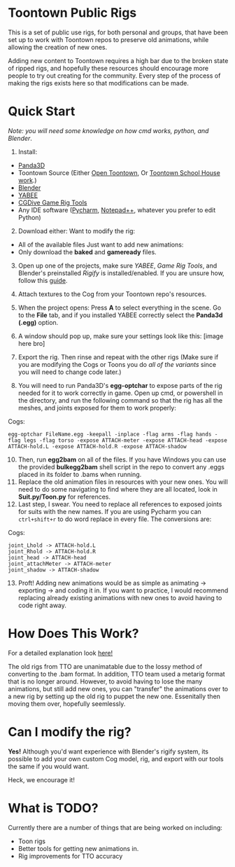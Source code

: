
# Toontown Public Rigs

This is a set of public use rigs, for both personal and groups, that have been set up to work with Toontown repos to preserve old animations, while allowing the creation of new ones.

Adding new content to Toontown requires a high bar due to the broken state of ripped rigs, and hopefully these resources should encourage more people to try out creating for the community. Every step of the process of making the rigs exists here so that modifications can be made.

# Quick Start

_Note: you will need some knowledge on how cmd works, python, and Blender_.

1. Install:
- [Panda3D](https://www.panda3d.org/)
- Toontown Source (Either [Open Toontown](https://github.com/open-toontown/open-toontown), Or [Toontown School House work](https://github.com/Toontown-Open-Source-Initiative/Toontown-School-House).)
- [Blender](https://www.blender.org/)
- [YABEE](https://github.com/Toontown-Event-Horizon/YABEE)
- [CGDive Game Rig Tools](https://toshicg.gumroad.com/l/game_rig_tools)
- Any IDE software ([Pycharm](https://www.jetbrains.com/pycharm/), [Notepad++](https://notepad-plus-plus.org/downloads/), whatever you prefer to edit Python)
2. Download either:
Want to modify the rig:
- All of the available files
Just want to add new animations:
- Only download the **baked** and **gameready** files.
3. Open up one of the projects, make sure _YABEE_, _Game Rig Tools_, and Blender's preinstalled *Rigify* is installed/enabled. If you are unsure how, follow this [guide](https://github.com/Pullusb/How_to_install_Blender_addons).
4. Attach textures to the Cog from your Toontown repo's resources.
5. When the project opens: Press **A** to select everything in the scene. Go to the **File** tab, and if you installed YABEE correctly select the **Panda3d (.egg)** option.
6. A window should pop up, make sure your settings look like this:
[image here bro]

7. Export the rig. Then rinse and repeat with the other rigs (Make sure if you are modifying the Cogs or Toons you do _all of the variants_ since you will need to change code later.)
8. You will need to run Panda3D's **egg-optchar** to expose parts of the rig needed for it to work correctly in game. Open up cmd, or powershell in the directory, and run the following command so that the rig has all the meshes, and joints exposed for them to work properly:

Cogs:

```
egg-optchar FileName.egg -keepall -inplace -flag arms -flag hands -flag legs -flag torso -expose ATTACH-meter -expose ATTACH-head -expose ATTACH-hold.L -expose ATTACH-hold.R -expose ATTACH-shadow
```
10. Then, run **egg2bam** on all of the files. If you have Windows you can use the provided **bulkegg2bam** shell script in the repo to convert any .eggs placed in its folder to .bams when running.
11. Replace the old animation files in resources with your new ones. You will need to do some navigating to find where they are all located, look in **Suit.py/Toon.py** for references.
12. Last step, I swear. You need to replace all references to exposed joints for suits with the new names. If you are using Pycharm you can `ctrl+shift+r` to do word replace in every file. The conversions are:

Cogs:
```
joint_Lhold -> ATTACH-hold.L
joint_Rhold -> ATTACH-hold.R
joint_head -> ATTACH-head
joint_attachMeter -> ATTACH-meter
joint_shadow -> ATTACH-shadow
```

13. Proft! Adding new animations would be as simple as animating -> exporting -> and coding it in. If you want to practice, I would recommend replacing already existing animations with new ones to avoid having to code right away.

# How Does This Work?

For a detailed explanation look [here!](https://www.toontowneventhorizon.com/posts/backstage-cog-rigs/)

The old rigs from TTO are unanimatable due to the lossy method of converting to the .bam format. In addition, TTO team used  a metarig format that is no longer around. However, to avoid having to lose the many animations, but still add new ones, you can "transfer" the animations over to a new rig by setting up the old rig to puppet the new one. Essenitally then moving them over, hopefully seemlessly.

# Can I modify the rig?

**Yes!** Although you'd want experience with Blender's rigify system, its possible to add your own custom Cog model, rig, and export with our tools the same if you would want. 

Heck, we encourage it!

# What is TODO?

Currently there are a number of things that are being worked on including:
- Toon rigs
- Better tools for getting new animations in.
- Rig improvements for TTO accuracy


